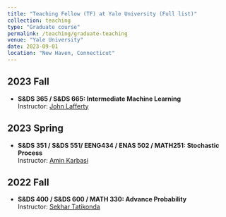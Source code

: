 ```yaml
---
title: "Teaching Fellow (TF) at Yale University (Full list)"
collection: teaching
type: "Graduate course"
permalink: /teaching/graduate-teaching
venue: "Yale University"
date: 2023-09-01
location: "New Haven, Connecticut"
---
```


## 2023 Fall
- __S&DS 365 / S&DS 665: Intermediate Machine Learning__ <br>
  Instructor: [John Lafferty](https://statistics.yale.edu/people/john-lafferty)

## 2023 Spring
- __S&DS 351 / S&DS 551/ EENG434 / ENAS 502 / MATH251: Stochastic Process__ <br>
  Instructor: [Amin Karbasi](https://seas.yale.edu/faculty-research/faculty-directory/amin-karbasi)

## 2022 Fall
- __S&DS 400 / S&DS 600 / MATH 330: Advance Probability__ <br>
  Instructor: [Sekhar Tatikonda](https://seas.yale.edu/faculty-research/faculty-directory/sekhar-tatikonda)
  
